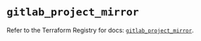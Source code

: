 # `gitlab_project_mirror`

Refer to the Terraform Registry for docs: [`gitlab_project_mirror`](https://registry.terraform.io/providers/gitlabhq/gitlab/16.11.0/docs/resources/project_mirror).
